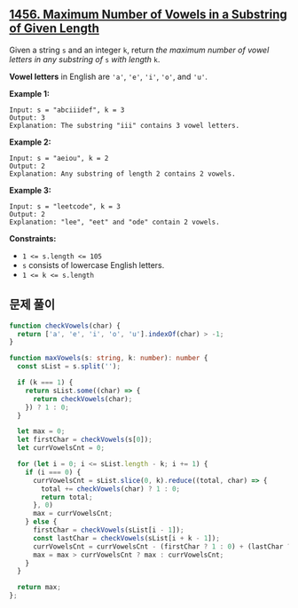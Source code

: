 ## **[1456. Maximum Number of Vowels in a Substring of Given Length](https://leetcode.com/problems/maximum-number-of-vowels-in-a-substring-of-given-length)**

Given a string `s` and an integer `k`, return *the maximum number of vowel letters in any substring of* `s` *with length* `k`.

**Vowel letters** in English are `'a'`, `'e'`, `'i'`, `'o'`, and `'u'`.

**Example 1:**

```
Input: s = "abciiidef", k = 3
Output: 3
Explanation: The substring "iii" contains 3 vowel letters.

```

**Example 2:**

```
Input: s = "aeiou", k = 2
Output: 2
Explanation: Any substring of length 2 contains 2 vowels.

```

**Example 3:**

```
Input: s = "leetcode", k = 3
Output: 2
Explanation: "lee", "eet" and "ode" contain 2 vowels.

```

**Constraints:**

- `1 <= s.length <= 105`
- `s` consists of lowercase English letters.
- `1 <= k <= s.length`

## 문제 풀이

```typescript
function checkVowels(char) {
  return ['a', 'e', 'i', 'o', 'u'].indexOf(char) > -1;
}

function maxVowels(s: string, k: number): number {
  const sList = s.split('');

  if (k === 1) {
    return sList.some((char) => {
      return checkVowels(char);
    }) ? 1 : 0;
  }

  let max = 0;
  let firstChar = checkVowels(s[0]);
  let currVowelsCnt = 0;

  for (let i = 0; i <= sList.length - k; i += 1) {
    if (i === 0) {
      currVowelsCnt = sList.slice(0, k).reduce((total, char) => {
        total += checkVowels(char) ? 1 : 0;
        return total;
      }, 0)
      max = currVowelsCnt;
    } else {
      firstChar = checkVowels(sList[i - 1]);
      const lastChar = checkVowels(sList[i + k - 1]);
      currVowelsCnt = currVowelsCnt - (firstChar ? 1 : 0) + (lastChar ? 1 : 0);
      max = max > currVowelsCnt ? max : currVowelsCnt;
    }
  }

  return max;
};
```